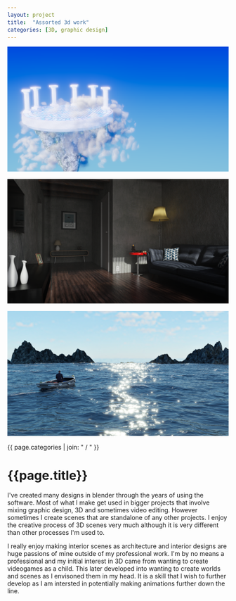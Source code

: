 ```yaml
---
layout: project
title:  "Assorted 3d work"
categories: [3D, graphic design]
---
```


<div id="column1_6">
	<p><img src="/media/images/3d_work/possu2.png" class="zoom"></p>
	<p><img src="/media/images/3d_work/render2.png" class="zoom"></p>
	<p><img src="/media/images/3d_work/loldrugs.png" class="zoom"></p>
</div>

<div id="column6_13">
	<span id="projectCats">{{ page.categories | join: " / " }}</span>
	<h1>{{page.title}}</h1>
	<p>I've created many designs in blender through the years of using the software. Most of what I make get used in bigger projects that involve mixing graphic design, 3D and sometimes video editing. However sometimes I create scenes that are standalone of any other projects. I enjoy the creative process of 3D scenes very much although it is very different than other processes I'm used to. </p>
	<p>I really enjoy making interior scenes as architecture and interior designs are huge passions of mine outside of my professional work. I'm by no means a professional and my initial interest in 3D came from wanting to create videogames as a child. This later developed into wanting to create worlds and scenes as I envisoned them in my head. It is a skill that I wish to further develop as I am intersted in potentially making animations further down the line.</p>
</div>
